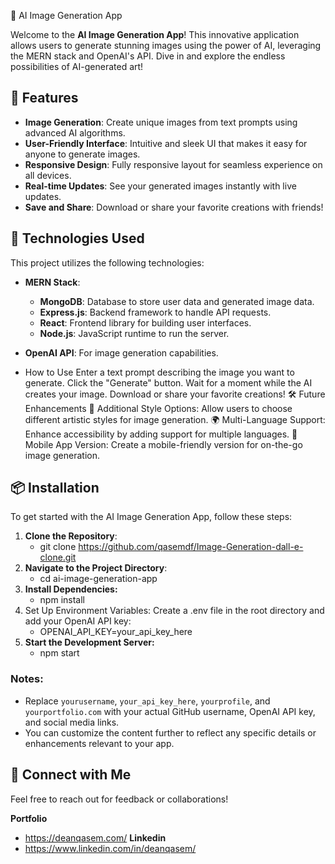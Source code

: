 🎨 AI Image Generation App

Welcome to the **AI Image Generation App**! This innovative application allows users to generate stunning images using the power of AI, leveraging the MERN stack and OpenAI's API. Dive in and explore the endless possibilities of AI-generated art!

## 🚀 Features

- **Image Generation**: Create unique images from text prompts using advanced AI algorithms.
- **User-Friendly Interface**: Intuitive and sleek UI that makes it easy for anyone to generate images.
- **Responsive Design**: Fully responsive layout for seamless experience on all devices.
- **Real-time Updates**: See your generated images instantly with live updates.
- **Save and Share**: Download or share your favorite creations with friends!

## 🔧 Technologies Used

This project utilizes the following technologies:

- **MERN Stack**: 
  - **MongoDB**: Database to store user data and generated image data.
  - **Express.js**: Backend framework to handle API requests.
  - **React**: Frontend library for building user interfaces.
  - **Node.js**: JavaScript runtime to run the server.

- **OpenAI API**: For image generation capabilities.

-  How to Use
Enter a text prompt describing the image you want to generate.
Click the "Generate" button.
Wait for a moment while the AI creates your image.
Download or share your favorite creations!
🛠️ Future Enhancements
🌈 Additional Style Options: Allow users to choose different artistic styles for image generation.
🌍 Multi-Language Support: Enhance accessibility by adding support for multiple languages.
📱 Mobile App Version: Create a mobile-friendly version for on-the-go image generation.


## 📦 Installation

To get started with the AI Image Generation App, follow these steps:

1. **Clone the Repository**:
   - git clone https://github.com/qasemdf/Image-Generation-dall-e-clone.git
3. **Navigate to the Project Directory**:
   - cd ai-image-generation-app
4. **Install Dependencies:**
   - npm install
5. Set Up Environment Variables: Create a .env file in the root directory and add your OpenAI API key:
   - OPENAI_API_KEY=your_api_key_here
6. **Start the Development Server:**
   - npm start

### Notes:
- Replace `yourusername`, `your_api_key_here`, `yourprofile`, and `yourportfolio.com` with your actual GitHub username, OpenAI API key, and social media links.
- You can customize the content further to reflect any specific details or enhancements relevant to your app.

## 🌟 Connect with Me
Feel free to reach out for feedback or collaborations!

**Portfolio**
  - https://deanqasem.com/
**Linkedin**
  - https://www.linkedin.com/in/deanqasem/
